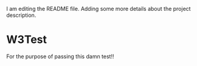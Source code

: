 I am editing the README file. Adding some more details about the project description.


# W3Test
For the purpose of passing this damn test!!
